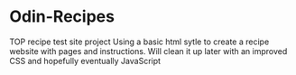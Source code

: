 # Odin-Recipes
TOP recipe test site project
Using a basic html sytle to create a recipe website with pages and instructions. Will clean it up later with an improved CSS and hopefully eventually JavaScript
